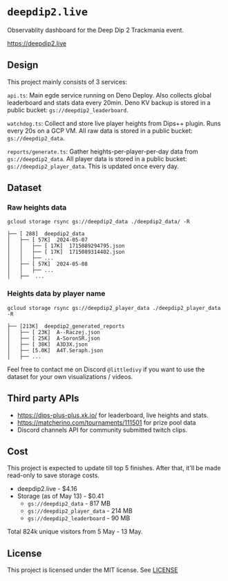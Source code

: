 # `deepdip2.live`

Observablity dashboard for the Deep Dip 2 Trackmania event.

https://deepdip2.live

## Design

This project mainly consists of 3 services:

`api.ts`: Main egde service running on Deno Deploy. Also collects global leaderboard and stats data every 20min. Deno KV backup is stored in a public bucket: `gs://deepdip2_leaderboard`.

`watchdog.ts`: Collect and store live player heights from Dips++ plugin. Runs every 20s on a GCP VM. All raw data is stored in a public bucket: `gs://deepdip2_data`.

`reports/generate.ts`: Gather heights-per-player-per-day data from `gs://deepdip2_data`. All player data is stored in a public bucket: `gs://deepdip2_player_data`. This is updated once every day.

## Dataset

### Raw heights data

```
gcloud storage rsync gs://deepdip2_data ./deepdip2_data/ -R
```

```
├── [ 288]  deepdip2_data
│   ├── [ 57K]  2024-05-07
│   │   ├── [ 17K]  1715089294795.json
│   │   ├── [ 17K]  1715089314402.json
│   │   ├── ...
│   ├── [ 57K]  2024-05-08
│   │   ├── ...
│   ├──  ...
```

### Heights data by player name

```
gcloud storage rsync gs://deepdip2_player_data ./deepdip2_player_data -R
```

```
├── [213K]  deepdip2_generated_reports
│   ├── [ 23K]  A--Raczej.json
│   ├── [ 25K]  A-SoronSR.json
│   ├── [ 38K]  A3D3X.json
│   ├── [5.0K]  A4T.Seraph.json
│   ├── ...
```

Feel free to contact me on Discord `@littledivy` 
if you want to use the dataset for your own visualizations / videos.

## Third party APIs

- https://dips-plus-plus.xk.io/ for leaderboard, live heights and stats.
- https://matcherino.com/tournaments/111501 for prize pool data
- Discord channels API for community submitted twitch clips.

## Cost

This project is expected to update till top 5 finishes. After that, it'll be made read-only to save storage costs.

- deepdip2.live - $4.16
- Storage (as of May 13) - $0.41
    - `gs://deepdip2_data` - 817 MB
    - `gs://deepdip2_player_data` - 214 MB
    - `gs://deepdip2_leaderboard` - 90 MB

Total 824k unique visitors from 5 May - 13 May.

## License

This project is licensed under the MIT license. See [LICENSE](./LICENSE)

